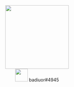 <html>
  <head>
    <link rel='stylesheet' src='./styles.css'>
  </head>
  <div id="header" align="center">
    <img src="https://media.giphy.com/media/LMiKBYcE5PI01Eow0Z/giphy.gif" width="200"/>
    <div align='center'>
      <img src="./img/icons8-novo-logótipo-discord-48.png" height="40px">
      <span>badiuor#4945</span>
    </div>
  </div>
</html>

<!--
**FelipeMielkeVieira/FelipeMielkeVieira** is a ✨ _special_ ✨ repository because its `README.md` (this file) appears on your GitHub profile.

Here are some ideas to get you started:

- 🔭 I’m currently working on ...
- 🌱 I’m currently learning ...
- 👯 I’m looking to collaborate on ...
- 🤔 I’m looking for help with ...
- 💬 Ask me about ...
- 📫 How to reach me: ...
- 😄 Pronouns: ...
- ⚡ Fun fact: ...
-->
